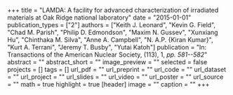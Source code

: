 +++
title = "LAMDA: A facility for advanced characterization of irradiated materials at Oak Ridge national laboratory"
date = "2015-01-01"
publication_types = ["2"]
authors = ["Keith J. Leonard", "Kevin G. Field", "Chad M. Parish", "Philip D. Edmondson", "Maxim N. Gussev", "Xunxiang Hu", "Chinthaka M. Silva", "Anne A. Campbell", "N. A.P. {Kiran Kumar}", "Kurt A. Terrani", "Jeremy T. Busby", "Yutai Katoh"]
publication = "In: Transactions of the American Nuclear Society, (113), 1, _pp. 581--582_"
abstract = ""
abstract_short = ""
image_preview = ""
selected = false
projects = []
tags = []
url_pdf = ""
url_preprint = ""
url_code = ""
url_dataset = ""
url_project = ""
url_slides = ""
url_video = ""
url_poster = ""
url_source = ""
math = true
highlight = true
[header]
image = ""
caption = ""
+++
